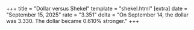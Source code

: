 +++
title = "Dollar versus Shekel"
template = "shekel.html"
[extra]
date = "September 15, 2025"
rate = "3.351"
delta = "On September 14, the dollar was 3.330. The dollar became 0.610% stronger."
+++
